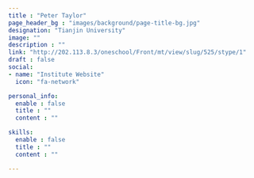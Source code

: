 ```yaml
---
title : "Peter Taylor"
page_header_bg : "images/background/page-title-bg.jpg"
designation: "Tianjin University"
image: ""
description : ""
link: "http://202.113.8.3/oneschool/Front/mt/view/slug/525/stype/1"
draft : false
social:
- name: "Institute Website"
  icon: "fa-network"

personal_info:
  enable : false
  title : ""
  content : ""

skills:
  enable : false
  title : ""
  content : ""

---
```


